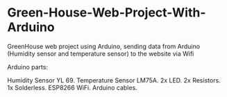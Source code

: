 # Green-House-Web-Project-With-Arduino
GreenHouse web project using Arduino, sending data from Arduino (Humidity sensor and temperature sensor) to the website via Wifi

Arduino parts:

Humidity Sensor YL 69.
Temperature Sensor LM75A.
2x LED.
2x Resistors.
1x Solderless.
ESP8266 WiFi.
Arduino cables.
